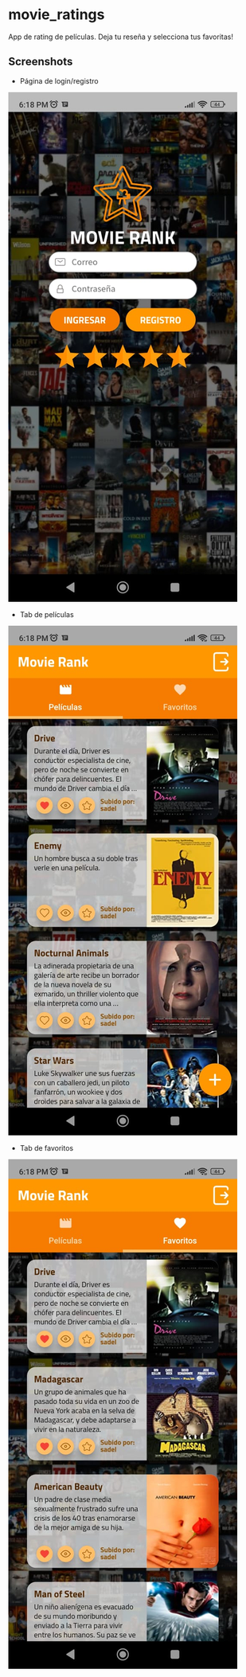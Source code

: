 # movie_ratings

App de rating de películas. Deja tu reseña y selecciona tus favoritas!

## Screenshots

- Página de login/registro

![](https://github.com/sadelcarpio/movie-rank/blob/main/readme_imgs/login.jpeg)
- Tab de películas

![](https://github.com/sadelcarpio/movie-rank/blob/main/readme_imgs/movies.jpeg)
- Tab de favoritos

![](https://github.com/sadelcarpio/movie-rank/blob/main/readme_imgs/favorites.jpeg)
